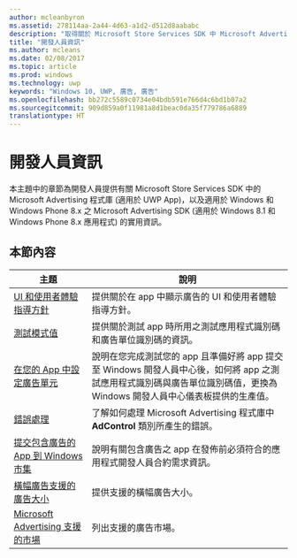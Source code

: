 ```yaml
---
author: mcleanbyron
ms.assetid: 278114aa-2a44-4d63-a1d2-d512d8aababc
description: "取得關於 Microsoft Store Services SDK 中 Microsoft Advertising 程式庫的一般開發人員資訊。"
title: "開發人員資訊"
ms.author: mcleans
ms.date: 02/08/2017
ms.topic: article
ms.prod: windows
ms.technology: uwp
keywords: "Windows 10, UWP, 廣告, 廣告"
ms.openlocfilehash: bb272c5589c0734e04bdb591e766d4c6bd1b07a2
ms.sourcegitcommit: 909d859a0f11981a8d1beac0da35f779786a6889
translationtype: HT
---
```

# <a name="developer-information"></a>開發人員資訊

本主題中的章節為開發人員提供有關 Microsoft Store Services SDK 中的 Microsoft Advertising 程式庫 (適用於 UWP App)，以及適用於 Windows 和 Windows Phone 8.x 之 Microsoft Advertising SDK (適用於 Windows 8.1 和 Windows Phone 8.x 應用程式) 的實用資訊。


## <a name="in-this-section"></a>本節內容

| 主題                                                                                                       | 說明                 |
|-------------------------------------------------------------------------------------------------------------|-----------------------------|
| [UI 和使用者體驗指導方針](ui-and-user-experience-guidelines.md) |  提供關於在 app 中顯示廣告的 UI 和使用者體驗指導方針。  |
| [測試模式值](test-mode-values.md)        |  提供關於測試 app 時所用之測試應用程式識別碼和廣告單位識別碼的資訊。   |
| [在您的 App 中設定廣告單元](set-up-ad-units-in-your-app.md)      | 說明在您完成測試您的 app 且準備好將 app 提交至 Windows 開發人員中心後，如何將 app 之測試應用程式識別碼與廣告單位識別碼值，更換為 Windows 開發人員中心儀表板提供的生產值。   |
| [錯誤處理](error-handling-with-advertising-libraries.md)                                    |  了解如何處理 Microsoft Advertising 程式庫中 **AdControl** 類別所產生的錯誤。   |
| [提交包含廣告的 App 到 Windows 市集](submit-an-app-with-ads-to-the-windows-store.md)                                    |  說明有關包含廣告之 app 在發佈前必須符合的應用程式開發人員合約需求資訊。   |
| [橫幅廣告支援的廣告大小](supported-ad-sizes-for-banner-ads.md)                                    |  提供支援的橫幅廣告大小。   |
| [Microsoft Advertising 支援的市場](supported-markets-for-microsoft-advertising.md)                                    |  列出支援的廣告市場。   |



 

 

